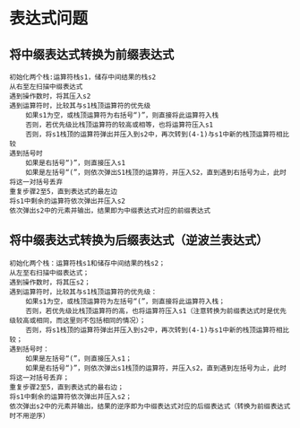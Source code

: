 # 表达式问题

## 将中缀表达式转换为前缀表达式

    初始化两个栈:运算符栈s1，储存中间结果的栈s2
    从右至左扫描中缀表达式
    遇到操作数时，将其压入s2
    遇到运算符时，比较其与s1栈顶运算符的优先级
        如果s1为空，或栈顶运算符为右括号“)”，则直接将此运算符入栈
        否则，若优先级比栈顶运算符的较高或相等，也将运算符压入s1
        否则，将s1栈顶的运算符弹出并压入到s2中，再次转到(4-1)与s1中新的栈顶运算符相比较
    遇到括号时
        如果是右括号“)”，则直接压入s1
        如果是左括号“(”，则依次弹出S1栈顶的运算符，并压入S2，直到遇到右括号为止，此时将这一对括号丢弃
    重复步骤2至5，直到表达式的最左边
    将s1中剩余的运算符依次弹出并压入s2
    依次弹出s2中的元素并输出，结果即为中缀表达式对应的前缀表达式

## 将中缀表达式转换为后缀表达式（逆波兰表达式）

    初始化两个栈：运算符栈s1和储存中间结果的栈s2；
    从左至右扫描中缀表达式；
    遇到操作数时，将其压s2；
    遇到运算符时，比较其与s1栈顶运算符的优先级：
        如果s1为空，或栈顶运算符为左括号“(”，则直接将此运算符入栈；
        否则，若优先级比栈顶运算符的高，也将运算符压入s1（注意转换为前缀表达式时是优先级较高或相同，而这里则不包括相同的情况）；
        否则，将s1栈顶的运算符弹出并压入到s2中，再次转到(4-1)与s1中新的栈顶运算符相比较；
    遇到括号时：
        如果是左括号“(”，则直接压入s1；
        如果是右括号“)”，则依次弹出s1栈顶的运算符，并压入s2，直到遇到左括号为止，此时将这一对括号丢弃；
    重复步骤2至5，直到表达式的最右边；
    将s1中剩余的运算符依次弹出并压入s2；
    依次弹出s2中的元素并输出，结果的逆序即为中缀表达式对应的后缀表达式（转换为前缀表达式时不用逆序）
